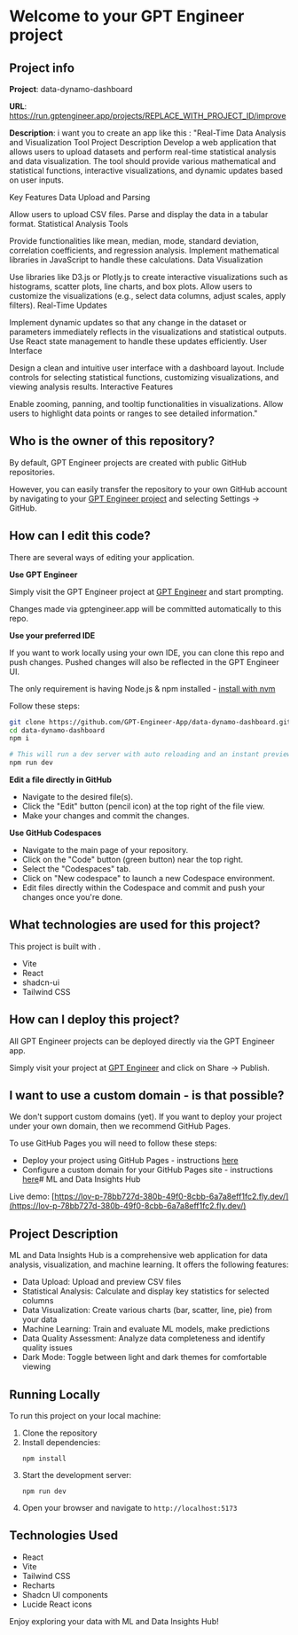 # Welcome to your GPT Engineer project

## Project info

**Project**: data-dynamo-dashboard 

**URL**: https://run.gptengineer.app/projects/REPLACE_WITH_PROJECT_ID/improve

**Description**: i want you to create an app like this : "Real-Time Data Analysis and Visualization Tool
Project Description
Develop a web application that allows users to upload datasets and perform real-time statistical analysis and data visualization. The tool should provide various mathematical and statistical functions, interactive visualizations, and dynamic updates based on user inputs.

Key Features
Data Upload and Parsing

Allow users to upload CSV files.
Parse and display the data in a tabular format.
Statistical Analysis Tools

Provide functionalities like mean, median, mode, standard deviation, correlation coefficients, and regression analysis.
Implement mathematical libraries in JavaScript to handle these calculations.
Data Visualization

Use libraries like D3.js or Plotly.js to create interactive visualizations such as histograms, scatter plots, line charts, and box plots.
Allow users to customize the visualizations (e.g., select data columns, adjust scales, apply filters).
Real-Time Updates

Implement dynamic updates so that any change in the dataset or parameters immediately reflects in the visualizations and statistical outputs.
Use React state management to handle these updates efficiently.
User Interface

Design a clean and intuitive user interface with a dashboard layout.
Include controls for selecting statistical functions, customizing visualizations, and viewing analysis results.
Interactive Features

Enable zooming, panning, and tooltip functionalities in visualizations.
Allow users to highlight data points or ranges to see detailed information." 

## Who is the owner of this repository?
By default, GPT Engineer projects are created with public GitHub repositories.

However, you can easily transfer the repository to your own GitHub account by navigating to your [GPT Engineer project](https://run.gptengineer.app/projects/REPLACE_WITH_PROJECT_ID/improve) and selecting Settings -> GitHub. 

## How can I edit this code?
There are several ways of editing your application.

**Use GPT Engineer**

Simply visit the GPT Engineer project at [GPT Engineer](https://run.gptengineer.app/projects/REPLACE_WITH_PROJECT_ID/improve) and start prompting.

Changes made via gptengineer.app will be committed automatically to this repo.

**Use your preferred IDE**

If you want to work locally using your own IDE, you can clone this repo and push changes. Pushed changes will also be reflected in the GPT Engineer UI.

The only requirement is having Node.js & npm installed - [install with nvm](https://github.com/nvm-sh/nvm#installing-and-updating)

Follow these steps: 

```sh
git clone https://github.com/GPT-Engineer-App/data-dynamo-dashboard.git
cd data-dynamo-dashboard
npm i

# This will run a dev server with auto reloading and an instant preview.
npm run dev
```

**Edit a file directly in GitHub**

- Navigate to the desired file(s).
- Click the "Edit" button (pencil icon) at the top right of the file view.
- Make your changes and commit the changes.

**Use GitHub Codespaces**

- Navigate to the main page of your repository.
- Click on the "Code" button (green button) near the top right.
- Select the "Codespaces" tab.
- Click on "New codespace" to launch a new Codespace environment.
- Edit files directly within the Codespace and commit and push your changes once you're done.

## What technologies are used for this project?

This project is built with .

- Vite
- React
- shadcn-ui
- Tailwind CSS

## How can I deploy this project?

All GPT Engineer projects can be deployed directly via the GPT Engineer app. 

Simply visit your project at [GPT Engineer](https://run.gptengineer.app/projects/REPLACE_WITH_PROJECT_ID/improve) and click on Share -> Publish.

## I want to use a custom domain - is that possible?

We don't support custom domains (yet). If you want to deploy your project under your own domain, then we recommend GitHub Pages.

To use GitHub Pages you will need to follow these steps: 
- Deploy your project using GitHub Pages - instructions [here](https://docs.github.com/en/pages/getting-started-with-github-pages/creating-a-github-pages-site#creating-your-site)
- Configure a custom domain for your GitHub Pages site - instructions [here](https://docs.github.com/en/pages/configuring-a-custom-domain-for-your-github-pages-site)# ML and Data Insights Hub

Live demo: [https://lov-p-78bb727d-380b-49f0-8cbb-6a7a8eff1fc2.fly.dev/](https://lov-p-78bb727d-380b-49f0-8cbb-6a7a8eff1fc2.fly.dev/)

## Project Description

ML and Data Insights Hub is a comprehensive web application for data analysis, visualization, and machine learning. It offers the following features:

- Data Upload: Upload and preview CSV files
- Statistical Analysis: Calculate and display key statistics for selected columns
- Data Visualization: Create various charts (bar, scatter, line, pie) from your data
- Machine Learning: Train and evaluate ML models, make predictions
- Data Quality Assessment: Analyze data completeness and identify quality issues
- Dark Mode: Toggle between light and dark themes for comfortable viewing

## Running Locally

To run this project on your local machine:

1. Clone the repository
2. Install dependencies:
   ```
   npm install
   ```
3. Start the development server:
   ```
   npm run dev
   ```
4. Open your browser and navigate to `http://localhost:5173`

## Technologies Used

- React
- Vite
- Tailwind CSS
- Recharts
- Shadcn UI components
- Lucide React icons

Enjoy exploring your data with ML and Data Insights Hub!
